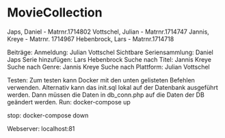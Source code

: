 # MovieCollection

Japs, Daniel - Matrnr.1714802
Vottschel, Julian - Matrnr.1714747
Jannis, Kreye - Matrnr. 1714967
Hebenbrock, Lars - Matrnr.1714718



Beiträge:
Anmeldung: Julian Vottschel
Sichtbare Seriensammlung: Daniel Japs
Serie hinzufügen: Lars Hebenbrock
Suche nach Titel: Jannis Kreye
Suche nach Genre: Jannis Kreye
Suche nach Plattform: Julian Vottschel



Testen:
Zum testen kann Docker mit den unten gelisteten Befehlen verwenden.
Alternativ kann das init.sql lokal auf der Datenbank ausgeführt werden. Dann müssen die Daten in db_conn.php auf die Daten der DB geändert werden.
Run:
docker-compose up

stop:
docker-compose down

Webserver:
localhost:81
